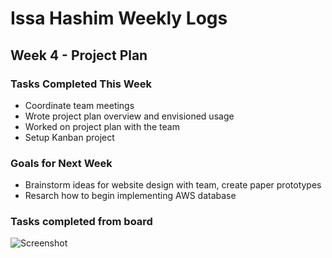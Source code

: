 # Issa Hashim Weekly Logs

## Week 4 - Project Plan 

### Tasks Completed This Week
* Coordinate team meetings
* Wrote project plan overview and envisioned usage
* Worked on project plan with the team
* Setup Kanban project

### Goals for Next Week 
* Brainstorm ideas for website design with team, create paper prototypes
* Resarch how to begin implementing AWS database

  
### Tasks completed from board

![Screenshot](https://github.com/xIssa11/COSC-499-W2023/year-long-project-team-20/blob/main/docs/weekly%20logs/Issa_Hashim_SS_W4.PNG)
